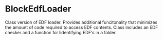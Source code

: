# BlockEdfLoader

Class version of EDF loader.  Provides additional funcitonality that minimizes the amount of code required to access EDF contents.  Class includes an EDF checker and a function for lidentifying EDF's in a folder.



